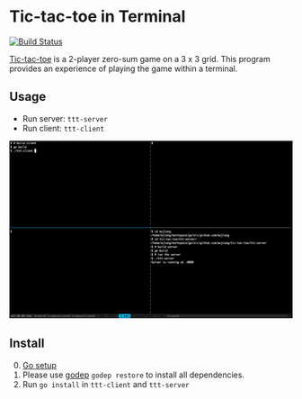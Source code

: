 # Tic-tac-toe in Terminal

[![Build Status](https://travis-ci.org/wujiang/tic-tac-toe.svg)](https://travis-ci.org/wujiang/tic-tac-toe)

[Tic-tac-toe](http://en.wikipedia.org/wiki/Tic-tac-toe) is a 2-player
zero-sum game on a 3 x 3 grid. This program provides an
experience of playing the game within a terminal.

## Usage

- Run server: `ttt-server`
- Run client: `ttt-client`

![Demo](./demo.gif)

## Install

0. [Go setup](http://golang.org/doc/install)
1. Please use [godep](https://github.com/tools/godep) `godep restore`
   to install all dependencies.
2. Run `go install` in `ttt-client` and `ttt-server`
